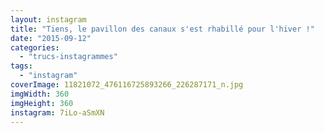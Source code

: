 ```yaml
---
layout: instagram
title: "Tiens, le pavillon des canaux s'est rhabillé pour l'hiver !"
date: "2015-09-12"
categories: 
  - "trucs-instagrammes"
tags: 
  - "instagram"
coverImage: 11821072_476116725893266_226287171_n.jpg
imgWidth: 360
imgHeight: 360
instagram: 7iLo-aSmXN
---
```

